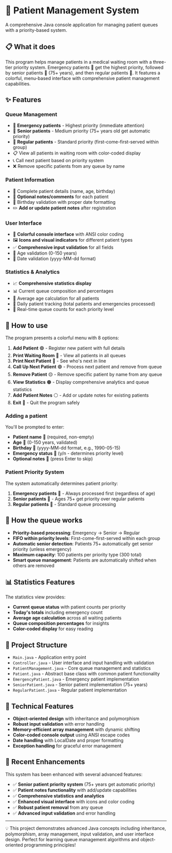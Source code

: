 # 🏥 Patient Management System

A comprehensive Java console application for managing patient queues with a priority-based system.

## 📋 What it does

This program helps manage patients in a medical waiting room with a three-tier priority system. Emergency patients 🚨 get the highest priority, followed by senior patients 👴 (75+ years), and then regular patients 👥. It features a colorful, menu-based interface with comprehensive patient management capabilities.

## ✨ Features

### Queue Management
- 🚨 **Emergency patients** - Highest priority (immediate attention)
- 👴 **Senior patients** - Medium priority (75+ years old get automatic priority)
- 👥 **Regular patients** - Standard priority (first-come-first-served within group)
- 📋 View all patients in waiting room with color-coded display
- 📞 Call next patient based on priority system
- ❌ Remove specific patients from any queue by name

### Patient Information
- 📝 Complete patient details (name, age, birthday)
- 💬 **Optional notes/comments** for each patient
- 📅 Birthday validation with proper date formatting
- ✏️ **Add or update patient notes** after registration

### User Interface
- 🎨 **Colorful console interface** with ANSI color coding
- 🖼️ **Icons and visual indicators** for different patient types
- ✅ **Comprehensive input validation** for all fields
- 🔢 Age validation (0-150 years)
- 📅 Date validation (yyyy-MM-dd format)

### Statistics & Analytics
- 📈 **Comprehensive statistics display**
- 📊 Current queue composition and percentages
- 🧮 Average age calculation for all patients
- 📅 Daily patient tracking (total patients and emergencies processed)
- 🔢 Real-time queue counts for each priority level

## 📖 How to use

The program presents a colorful menu with 8 options:

1. **Add Patient** 🟢 - Register new patient with full details
2. **Print Waiting Room** 🔵 - View all patients in all queues
3. **Print Next Patient** 🔵 - See who's next in line
4. **Call Up Next Patient** 🟣 - Process next patient and remove from queue
5. **Remove Patient** 🟡 - Remove specific patient by name from any queue
6. **View Statistics** 🟠 - Display comprehensive analytics and queue statistics
7. **Add Patient Notes** ⚪ - Add or update notes for existing patients
8. **Exit** 🔴 - Quit the program safely

### Adding a patient
You'll be prompted to enter:
- **Patient name** 📝 (required, non-empty)
- **Age** 🔢 (0-150 years, validated)
- **Birthday** 📅 (yyyy-MM-dd format, e.g., 1990-05-15)
- **Emergency status** 🚨 (y/n - determines priority level)
- **Optional notes** 💬 (press Enter to skip)

### Patient Priority System
The system automatically determines patient priority:
1. **Emergency patients** 🚨 - Always processed first (regardless of age)
2. **Senior patients** 👴 - Ages 75+ get priority over regular patients
3. **Regular patients** 👥 - Standard queue processing

## 🎯 How the queue works

- **Priority-based processing**: Emergency → Senior → Regular
- **FIFO within priority levels**: First-come-first-served within each group
- **Automatic senior detection**: Patients 75+ automatically get senior priority (unless emergency)
- **Maximum capacity**: 100 patients per priority type (300 total)
- **Smart queue management**: Patients are automatically shifted when others are removed

## 📊 Statistics Features

The statistics view provides:
- **Current queue status** with patient counts per priority
- **Today's totals** including emergency count
- **Average age calculation** across all waiting patients
- **Queue composition percentages** for insights
- **Color-coded display** for easy reading

## 📁 Project Structure

- `Main.java` - Application entry point
- `Controller.java` - User interface and input handling with validation
- `PatientManagement.java` - Core queue management and statistics
- `Patient.java` - Abstract base class with common patient functionality
- `EmergencyPatient.java` - Emergency patient implementation
- `SeniorPatient.java` - Senior patient implementation (75+ years)
- `RegularPatient.java` - Regular patient implementation

## 🔧 Technical Features

- **Object-oriented design** with inheritance and polymorphism
- **Robust input validation** with error handling
- **Memory-efficient array management** with dynamic shifting
- **Color-coded console output** using ANSI escape codes
- **Date handling** with LocalDate and proper formatting
- **Exception handling** for graceful error management

## 🚀 Recent Enhancements

This system has been enhanced with several advanced features:
- ✅ **Senior patient priority system** (75+ years get automatic priority)
- ✅ **Patient notes functionality** with add/update capabilities
- ✅ **Comprehensive statistics and analytics**
- ✅ **Enhanced visual interface** with icons and color coding
- ✅ **Robust patient removal** from any queue
- ✅ **Advanced input validation** and error handling

---

💡 This project demonstrates advanced Java concepts including inheritance, polymorphism, array management, input validation, and user interface design. Perfect for learning queue management algorithms and object-oriented programming principles!
